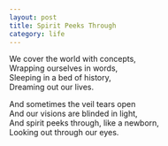 ```yaml
---
layout: post
title: Spirit Peeks Through
category: life
---
```


We cover the world with concepts,  
Wrapping ourselves in words,  
Sleeping in a bed of history,  
Dreaming out our lives.

And sometimes the veil tears open  
And our visions are blinded in light,  
And spirit peeks through, like a newborn,  
Looking out through our eyes.
